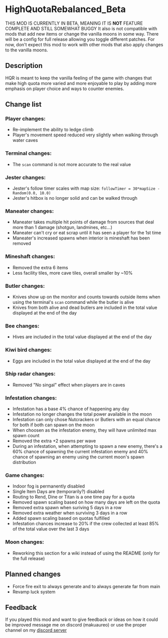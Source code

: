 # HighQuotaRebalanced_Beta
 THIS MOD IS CURRENTLY IN BETA, MEANING IT IS **NOT** FEATURE COMPLETE AND STILL SOMEWHAT BUGGY
 It also is not compatible with mods that add new items or change the vanilla moons in some way. There will be a config for full release allowing you toggle different patches. For now, don't expect this mod to work with other mods that also apply changes to the vanilla moons.

## Description
HQR is meant to keep the vanilla feeling of the game with changes that make high quota more varied and more enjoyable to play by adding more emphasis on player choice and ways to counter enemies.

## Change list
### Player changes:
- Re-implement the ability to ledge climb
- Player's movement speed reduced very slightly when walking through water caves

### Terminal changes:
- The `scan` command is not more accurate to the real value

### Jester changes:
- Jester's follow timer scales with map size: `followTimer = 30*mapSize - Random(0.0, 10.0)`
- Jester's hitbox is no longer solid and can be walked through

### Maneater changes:
- Maneater takes multiple hit points of damage from sources that deal more than 1 damage (shotgun, landmines, etc...)
- Maneater can't cry or eat scrap until it has seen a player for the 1st time
- Maneater's increased spawns when interior is mineshaft has been removed

### Mineshaft changes:
- Removed the extra 6 items
- Less facility tiles, more cave tiles, overall smaller by ~10%

### Butler changes:
- Knives show up on the monitor and counts towards outside items when using the terminal's `scan` command while the butler is alive
- Knives from both alive and dead butlers are included in the total value displayed at the end of the day

### Bee changes:
- Hives are included in the total value displayed at the end of the day

### Kiwi bird changes:
- Eggs are included in the total value displayed at the end of the day

### Ship radar changes:
- Removed "No singal" effect when players are in caves

### Infestation changes:
- Infestation has a base 4% chance of happening any day
- Infestation no longer changes the total power available in the moon
- Infestation can only chose Nutcrackers or Butlers with an equal chance for both if both can spawn on the moon
- When choosen as the infestation enemy, they will have unlimited max spawn count
- Removed the extra +2 spawns per wave
- During an infestation, when attempting to spawn a new enemy, there's a 60% chance of spawning the current infestation enemy and 40% chance of spawning an enemy using the current moon's spawn distribution

### Game changes:
- Indoor fog is permanently disabled
- Single Item Days are (temporarily?) disabled
- Routing to Rend, Dine or Titan is a one time pay for a quota
- Removed spawn scaling based on how many days are left on the quota
- Removed extra spawn when suriving 5 days in a row
- Removed extra weather when surviving 3 days in a row
- Added spawn scaling based on quotas fulfilled
- Infestation chances increase to 20% if the crew collected at least 85% of the total value over the last 3 days

### Moon changes:
- Reworking this section for a wiki instead of using the README (only for the full release)

## Planned changes
- Force fire exit to always generate and to always generate far from main
- Revamp luck system

## Feedback
If you played this mod and want to give feedback or ideas on how it could be improved message me on discord (makuaureo) or use the proper channel on my [discord server](https://discord.gg/KQPQFGjCeX)
